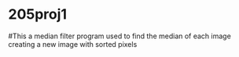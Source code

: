 # 205proj1
#This a median filter program used to find the median of each image creating a new image with sorted pixels 
